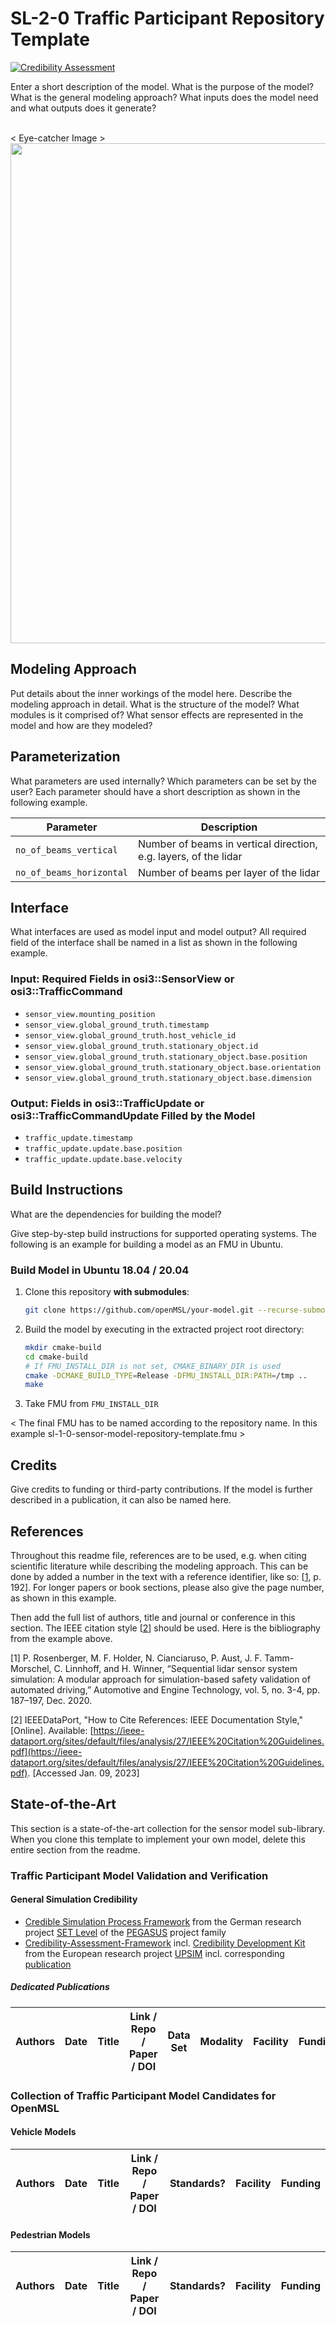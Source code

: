 # SL-2-0 Traffic Participant Repository Template

[![Credibility Assessment](../../actions/workflows/credibility_assessment.yml/badge.svg)](https://github.com/openMSL/sl-2-0-traffic-participant-model-repository-template/actions/workflows/credibility_assessment.yml)

Enter a short description of the model.
What is the purpose of the model?
What is the general modeling approach?
What inputs does the model need and what outputs does it generate?
<br><br>

< Eye-catcher Image >
<img src="doc/img/model_video.gif" width="800" />

## Modeling Approach

Put details about the inner workings of the model here.
Describe the modeling approach in detail.
What is the structure of the model?
What modules is it comprised of?
What sensor effects are represented in the model and how are they modeled?

## Parameterization

What parameters are used internally?
Which parameters can be set by the user?
Each parameter should have a short description as shown in the following example.

| Parameter                      | Description                                                         |
| ------------------------------ | ------------------------------------------------------------------- |
| `no_of_beams_vertical`         | Number of beams in vertical direction, e.g. layers, of the lidar    |
| `no_of_beams_horizontal`       | Number of beams per layer of the lidar                              |

## Interface

What interfaces are used as model input and model output?
All required field of the interface shall be named in a list as shown in the following example.

### Input: Required Fields in osi3::SensorView or osi3::TrafficCommand

* `sensor_view.mounting_position`
* `sensor_view.global_ground_truth.timestamp`
* `sensor_view.global_ground_truth.host_vehicle_id`
* `sensor_view.global_ground_truth.stationary_object.id`
* `sensor_view.global_ground_truth.stationary_object.base.position`
* `sensor_view.global_ground_truth.stationary_object.base.orientation`
* `sensor_view.global_ground_truth.stationary_object.base.dimension`

### Output: Fields in osi3::TrafficUpdate or osi3::TrafficCommandUpdate Filled by the Model

* `traffic_update.timestamp`
* `traffic_update.update.base.position`
* `traffic_update.update.base.velocity`

## Build Instructions

What are the dependencies for building the model?

Give step-by-step build instructions for supported operating systems.
The following is an example for building a model as an FMU in Ubuntu.

### Build Model in Ubuntu 18.04 / 20.04

1. Clone this repository **with submodules**:

    ```bash
    git clone https://github.com/openMSL/your-model.git --recurse-submodules
    ```

2. Build the model by executing in the extracted project root directory:

    ```bash
    mkdir cmake-build
    cd cmake-build
    # If FMU_INSTALL_DIR is not set, CMAKE_BINARY_DIR is used
    cmake -DCMAKE_BUILD_TYPE=Release -DFMU_INSTALL_DIR:PATH=/tmp ..
    make
    ```

3. Take FMU from `FMU_INSTALL_DIR`

< The final FMU has to be named according to the repository name. In this example sl-1-0-sensor-model-repository-template.fmu >

## Credits

Give credits to funding or third-party contributions.
If the model is further described in a publication, it can also be named here.

## References

Throughout this readme file, references are to be used, e.g. when citing scientific literature while describing the modeling approach.
This can be done by added a number in the text with a reference identifier, like so: [[1](#Rosenberger2020)</sup>, p. 192].
For longer papers or book sections, please also give the page number, as shown in this example.

Then add the full list of authors, title and journal or conference in this section.
The IEEE citation style [[2](#IEEEStyle)</sup>] should be used.
Here is the bibliography from the example above.

<a name="Rosenberger2020">[1]</a>
P. Rosenberger, M. F. Holder, N. Cianciaruso, P. Aust, J. F. Tamm-Morschel, C. Linnhoff, and H. Winner,
“Sequential lidar sensor system simulation: A modular approach for simulation-based safety validation of automated driving,”
Automotive and Engine Technology, vol. 5, no. 3-4, pp. 187–197, Dec. 2020.

<a name="IEEEStyle">[2]</a>
IEEEDataPort,
"How to Cite References: IEEE Documentation Style,"
[Online]. Available:
[https://ieee-dataport.org/sites/default/files/analysis/27/IEEE%20Citation%20Guidelines.pdf](https://ieee-dataport.org/sites/default/files/analysis/27/IEEE%20Citation%20Guidelines.pdf).
[Accessed Jan. 09, 2023]

## State-of-the-Art

This section is a state-of-the-art collection for the sensor model sub-library.
When you clone this template to implement your own model, delete this entire section from the readme.

### Traffic Participant Model Validation and Verification

#### General Simulation Credibility

* [Credible Simulation Process Framework](https://gitlab.setlevel.de/open/processes_and_traceability/credible_simulation_process_framework) from the German research project [SET Level](https://setlevel.de/) of the [PEGASUS](https://pegasus-family.de/)  project family
* [Credibility-Assessment-Framework](https://github.com/virtual-vehicle/Credibility-Assessment-Framework) incl. [Credibility Development Kit](https://github.com/virtual-vehicle/Credibility-Assessment-Framework/tree/main/Credibility-Development-Kit)
from the European research project [UPSIM](https://upsim-project.eu/) incl. corresponding [publication](https://ecp.ep.liu.se/index.php/modelica/article/view/572/542)

##### Dedicated Publications

| Authors            | Date       | Title                            | Link / Repo / Paper / DOI                            | Data Set | Modality  | Facility  | Funding |
| ------------------ | ---------- | -------------------------------- | ---------------------------------------------------- | -------- | --------- | --------- | ------- |

### Collection of Traffic Participant Model Candidates for OpenMSL

#### Vehicle Models

| Authors       | Date       | Title                              | Link / Repo / Paper / DOI                            | Standards? | Facility  | Funding |
| ------------- | ---------- | ---------------------------------- | ---------------------------------------------------- | ---------- | --------- | ------- |

#### Pedestrian Models

| Authors           | Date       | Title                                                                                              | Link / Repo / Paper / DOI                                                    | Standards? | Facility  | Funding |
| ----------------- | ---------- | -------------------------------------------------------------------------------------------------- | ---------------------------------------------------------------------------- | ---------- | --------- | ------- |
